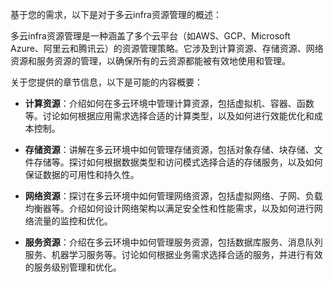 
基于您的需求，以下是对于多云infra资源管理的概述：

多云infra资源管理是一种涵盖了多个云平台（如AWS、GCP、Microsoft Azure、阿里云和腾讯云）的资源管理策略。它涉及到计算资源、存储资源、网络资源和服务资源的管理，以确保所有的云资源都能被有效地使用和管理。

关于您提供的章节信息，以下是可能的内容概要：

- **计算资源**：介绍如何在多云环境中管理计算资源，包括虚拟机、容器、函数等。讨论如何根据应用需求选择合适的计算类型，以及如何进行效能优化和成本控制。

- **存储资源**：讲解在多云环境中如何管理存储资源，包括对象存储、块存储、文件存储等。探讨如何根据数据类型和访问模式选择合适的存储服务，以及如何保证数据的可用性和持久性。

- **网络资源**：探讨在多云环境中如何管理网络资源，包括虚拟网络、子网、负载均衡器等。介绍如何设计网络架构以满足安全性和性能需求，以及如何进行网络流量的监控和优化。

- **服务资源**：介绍在多云环境中如何管理服务资源，包括数据库服务、消息队列服务、机器学习服务等。讨论如何根据业务需求选择合适的服务，并进行有效的服务级别管理和优化。
